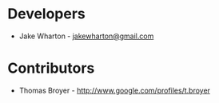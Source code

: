Developers
==========

* Jake Wharton - <jakewharton@gmail.com>


Contributors
============

* Thomas Broyer - http://www.google.com/profiles/t.broyer

